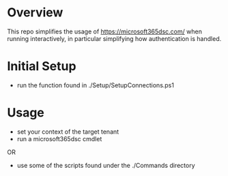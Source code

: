 # Overview

This repo simplifies the usage of https://microsoft365dsc.com/ when running interactively, in particular simplifying how authentication is handled.

# Initial Setup
- run the function found in ./Setup/SetupConnections.ps1 

# Usage
- set your context of the target tenant
- run a microsoft365dsc cmdlet 

OR 

- use some of the scripts found under the ./Commands directory
